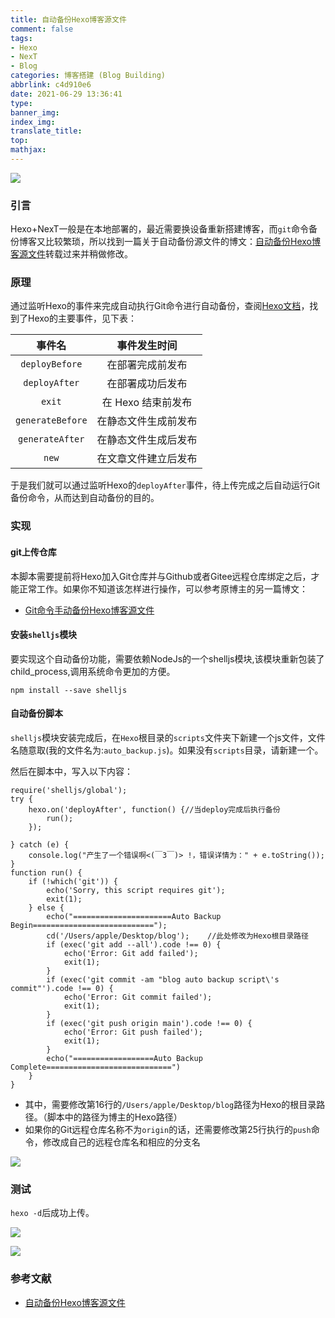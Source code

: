 ```yaml
---
title: 自动备份Hexo博客源文件
comment: false
tags:
- Hexo
- NexT
- Blog
categories: 博客搭建 (Blog Building)
abbrlink: c4d910e6
date: 2021-06-29 13:36:41
type:
banner_img:
index_img:
translate_title:
top:
mathjax:
---
```




![](https://cdn.jsdelivr.net/gh/Yousazoe/picgo-repo/img/next-schemes-dark.png)







### 引言

Hexo+NexT一般是在本地部署的，最近需要换设备重新搭建博客，而`git`命令备份博客又比较繁琐，所以找到一篇关于自动备份源文件的博文：[自动备份Hexo博客源文件](https://wugenqiang.github.io/articles/auto_backup_blog_source_files.html)转载过来并稍做修改。



<!--more-->



### 原理

通过监听Hexo的事件来完成自动执行Git命令进行自动备份，查阅[Hexo文档](https://hexo.io/zh-cn/api/events.html)，找到了Hexo的主要事件，见下表：

|      事件名      |     事件发生时间     |
| :--------------: | :------------------: |
|  `deployBefore`  |   在部署完成前发布   |
|  `deployAfter`   |   在部署成功后发布   |
|      `exit`      |  在 Hexo 结束前发布  |
| `generateBefore` | 在静态文件生成前发布 |
| `generateAfter`  | 在静态文件生成后发布 |
|      `new`       | 在文章文件建立后发布 |



于是我们就可以通过监听Hexo的`deployAfter`事件，待上传完成之后自动运行Git备份命令，从而达到自动备份的目的。



### 实现

#### git上传仓库

本脚本需要提前将Hexo加入Git仓库并与Github或者Gitee远程仓库绑定之后，才能正常工作。如果你不知道该怎样进行操作，可以参考原博主的另一篇博文：

- [Git命令手动备份Hexo博客源文件](https://wugenqiang.gitee.io/articles/manual_backup_blog_source_files.html)



#### 安装`shelljs`模块

要实现这个自动备份功能，需要依赖NodeJs的一个shelljs模块,该模块重新包装了child_process,调用系统命令更加的方便。

```shell
npm install --save shelljs
```





#### 自动备份脚本

`shelljs`模块安装完成后，在`Hexo`根目录的`scripts`文件夹下新建一个js文件，文件名随意取(我的文件名为:`auto_backup.js`)。如果没有`scripts`目录，请新建一个。

然后在脚本中，写入以下内容：

```shell
require('shelljs/global');
try {
    hexo.on('deployAfter', function() {//当deploy完成后执行备份
        run();
    });

} catch (e) {
    console.log("产生了一个错误啊<(￣3￣)> !，错误详情为：" + e.toString());
}
function run() {
    if (!which('git')) {
        echo('Sorry, this script requires git');
        exit(1);
    } else {
        echo("======================Auto Backup Begin===========================");
        cd('/Users/apple/Desktop/blog');    //此处修改为Hexo根目录路径
        if (exec('git add --all').code !== 0) {
            echo('Error: Git add failed');
            exit(1);
        }
        if (exec('git commit -am "blog auto backup script\'s commit"').code !== 0) {
            echo('Error: Git commit failed');
            exit(1);
        }
        if (exec('git push origin main').code !== 0) {
            echo('Error: Git push failed');
            exit(1);
        }
        echo("==================Auto Backup Complete============================")
    }
}
```

- 其中，需要修改第16行的`/Users/apple/Desktop/blog`路径为Hexo的根目录路径。（脚本中的路径为博主的Hexo路径）
- 如果你的Git远程仓库名称不为`origin`的话，还需要修改第25行执行的`push`命令，修改成自己的远程仓库名和相应的分支名

![](https://cdn.jsdelivr.net/gh/Yousazoe/picgo-repo/img/image-20210629135038618.png)





### 测试

`hexo -d`后成功上传。

![](https://cdn.jsdelivr.net/gh/Yousazoe/picgo-repo/img/image-20210629140447332.png)

![](https://cdn.jsdelivr.net/gh/Yousazoe/picgo-repo/img/image-20210701131936368.png)





### 参考文献

+ [自动备份Hexo博客源文件](https://wugenqiang.github.io/articles/auto_backup_blog_source_files.html)

